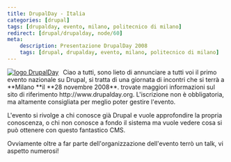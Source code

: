 ```yaml
---
title: DrupalDay - Italia
categories: [drupal]
tags: [drupalday, evento, milano, politecnico di milano]
redirect: [drupal/drupalday, node/60]
meta:
    description: Presentazione DrupalDay 2008
    tags: [drupal, drupalday, evento, milano, politecnico di milano]
---
```

<a href="http://www.drupalday.org" style="float: left; margin-right: 10px;"><img src="http://mavimo.org/files/drupalday/banner.png" alt="logo DrupalDay"></a>
<p>Ciao a tutti, sono lieto di annunciare a tutti voi il primo evento nazionale su Drupal, si tratta di una giornata di incontri che si terrà a **Milano **il **28 novembre 2008**. trovate maggiori informazioni sul sito di riferimento http://www.drupalday.org. L'iscrizione non è obbligatoria, ma altamente consigliata per meglio poter gestire l'evento.</p>
<p>L'evento si rivolge a chi conosce già Drupal e vuole approfondire la propria conoscenza, o chi non conosce a fondo il sistema ma vuole vedere cosa si può ottenere con questo fantastico CMS.</p>
<p>Ovviamente oltre a far parte dell'organizzazione dell'evento terrò un talk, vi aspetto numerosi!</p>
<!--break-->
